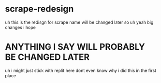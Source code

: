 # scrape-redesign
uh this is the redisgn for scrape
name will be changed later
so uh yeah big changes
i hope

# ANYTHING I SAY WILL PROBABLY BE CHANGED LATER
uh i might just stick with replit here
dont even know why i did this in the first place
